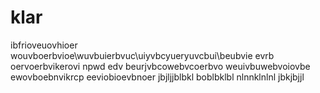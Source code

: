 # klar
ibfrioveuovhioer\
wouvboerbvioe\wuvbuierbvuc\uiyvbcyueryuvcbui\beubvie
evrb oervoerbvikerovi npwd
edv beurjvbcowebvcoerbvo
weuivbuwebvoiovbe
ewovboebnvikrcp
eeviobioevbnoer
jbjljjblbkl
boblbklbl
nlnnklnlnl
jbkjbjjl
